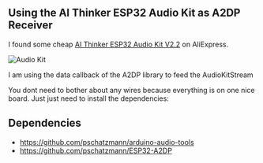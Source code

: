 ## Using the AI Thinker ESP32 Audio Kit as A2DP Receiver

I found some cheap [AI Thinker ESP32 Audio Kit V2.2](https://docs.ai-thinker.com/en/esp32-audio-kit) on AliExpress.

<img src="https://pschatzmann.github.io/arduino-audio-tools/resources/audio-toolkit.png" alt="Audio Kit" />

I am using the data callback of the A2DP library to feed the AudioKitStream

You dont need to bother about any wires because everything is on one nice board. Just just need to install the dependencies:

## Dependencies

- https://github.com/pschatzmann/arduino-audio-tools
- https://github.com/pschatzmann/ESP32-A2DP
